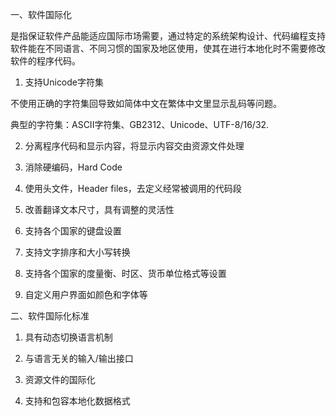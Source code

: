 一、软件国际化

是指保证软件产品能适应国际市场需要，通过特定的系统架构设计、代码编程支持软件能在不同语言、不同习惯的国家及地区使用，使其在进行本地化时不需要修改软件的程序代码。

1. 支持Unicode字符集

不使用正确的字符集回导致如简体中文在繁体中文里显示乱码等问题。

典型的字符集：ASCII字符集、GB2312、Unicode、UTF-8/16/32.

2. 分离程序代码和显示内容，将显示内容交由资源文件处理

3. 消除硬编码，Hard Code

4. 使用头文件，Header files，去定义经常被调用的代码段

5. 改善翻译文本尺寸，具有调整的灵活性

6. 支持各个国家的键盘设置

7. 支持文字排序和大小写转换

8. 支持各个国家的度量衡、时区、货币单位格式等设置

9. 自定义用户界面如颜色和字体等


二、软件国际化标准

1. 具有动态切换语言机制

2. 与语言无关的输入/输出接口

3. 资源文件的国际化

4. 支持和包容本地化数据格式
